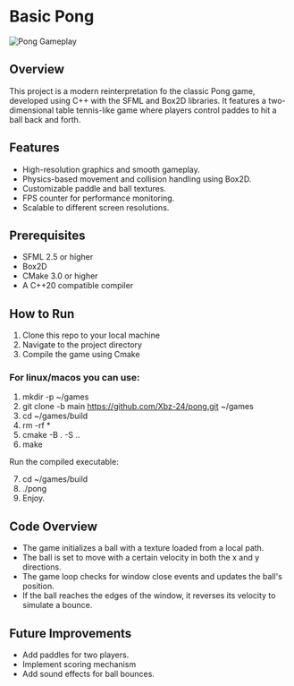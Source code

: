# Basic Pong 

![Pong Gameplay](https://github.com/Xbz-24/pong/blob/main/gifs/ezgif.com-video-to-gif%20(1).gif)


## Overview

This project is a modern reinterpretation fo the classic Pong game, developed using C++ with the SFML and Box2D libraries. It features a two-dimensional table tennis-like game where players control paddes to hit a ball back and forth.

## Features

- High-resolution graphics and smooth gameplay.
- Physics-based movement and collision handling using Box2D.
- Customizable paddle and ball textures.
- FPS counter for performance monitoring.
- Scalable to different screen resolutions.

## Prerequisites

- SFML 2.5 or higher 
- Box2D 
- CMake 3.0 or higher
- A C++20 compatible compiler

## How to Run

1. Clone this repo to your local machine
2. Navigate to the project directory
3. Compile the game using Cmake

### For linux/macos you can use:
1. mkdir -p ~/games
2. git clone -b main https://github.com/Xbz-24/pong.git ~/games 
3. cd ~/games/build 
4. rm -rf *
5. cmake -B . -S ..
6. make

Run the compiled executable:

7. cd ~/games/build
8. ./pong
9. Enjoy.

## Code Overview

- The game initializes a ball with a texture loaded from a local path.
- The ball is set to move with a certain velocity in both the x and y directions.
- The game loop checks for window close events and updates the ball's position.
- If the ball reaches the edges of the window, it reverses its velocity to simulate a bounce.

## Future Improvements

- Add paddles for two players.
- Implement scoring mechanism
- Add sound effects for ball bounces.


